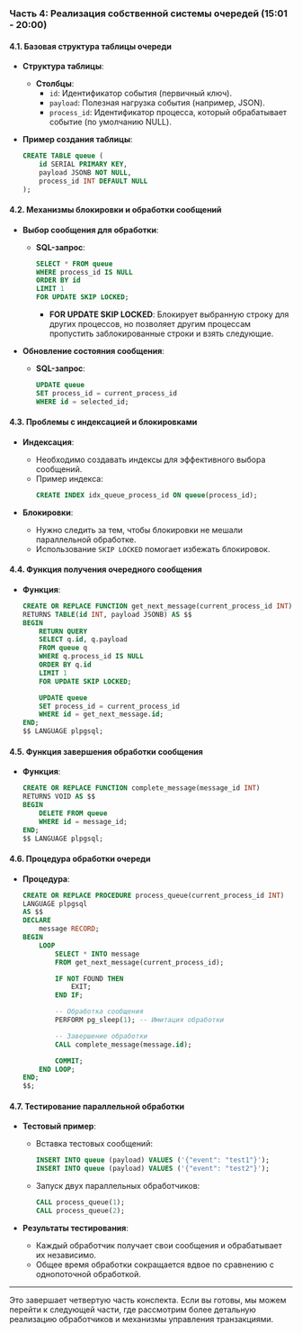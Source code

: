 ### Часть 4: Реализация собственной системы очередей (15:01 - 20:00)

#### 4.1. Базовая структура таблицы очереди

- **Структура таблицы**:
  - **Столбцы**:
    - `id`: Идентификатор события (первичный ключ).
    - `payload`: Полезная нагрузка события (например, JSON).
    - `process_id`: Идентификатор процесса, который обрабатывает событие (по умолчанию NULL).

- **Пример создания таблицы**:
  ```sql
  CREATE TABLE queue (
      id SERIAL PRIMARY KEY,
      payload JSONB NOT NULL,
      process_id INT DEFAULT NULL
  );
  ```

#### 4.2. Механизмы блокировки и обработки сообщений

- **Выбор сообщения для обработки**:
  - **SQL-запрос**:
    ```sql
    SELECT * FROM queue
    WHERE process_id IS NULL
    ORDER BY id
    LIMIT 1
    FOR UPDATE SKIP LOCKED;
    ```
    - **FOR UPDATE SKIP LOCKED**: Блокирует выбранную строку для других процессов, но позволяет другим процессам пропустить заблокированные строки и взять следующие.

- **Обновление состояния сообщения**:
  - **SQL-запрос**:
    ```sql
    UPDATE queue
    SET process_id = current_process_id
    WHERE id = selected_id;
    ```

#### 4.3. Проблемы с индексацией и блокировками

- **Индексация**:
  - Необходимо создавать индексы для эффективного выбора сообщений.
  - Пример индекса:
    ```sql
    CREATE INDEX idx_queue_process_id ON queue(process_id);
    ```

- **Блокировки**:
  - Нужно следить за тем, чтобы блокировки не мешали параллельной обработке.
  - Использование `SKIP LOCKED` помогает избежать блокировок.

#### 4.4. Функция получения очередного сообщения

- **Функция**:
  ```sql
  CREATE OR REPLACE FUNCTION get_next_message(current_process_id INT)
  RETURNS TABLE(id INT, payload JSONB) AS $$
  BEGIN
      RETURN QUERY
      SELECT q.id, q.payload
      FROM queue q
      WHERE q.process_id IS NULL
      ORDER BY q.id
      LIMIT 1
      FOR UPDATE SKIP LOCKED;

      UPDATE queue
      SET process_id = current_process_id
      WHERE id = get_next_message.id;
  END;
  $$ LANGUAGE plpgsql;
  ```

#### 4.5. Функция завершения обработки сообщения

- **Функция**:
  ```sql
  CREATE OR REPLACE FUNCTION complete_message(message_id INT)
  RETURNS VOID AS $$
  BEGIN
      DELETE FROM queue
      WHERE id = message_id;
  END;
  $$ LANGUAGE plpgsql;
  ```

#### 4.6. Процедура обработки очереди

- **Процедура**:
  ```sql
  CREATE OR REPLACE PROCEDURE process_queue(current_process_id INT)
  LANGUAGE plpgsql
  AS $$
  DECLARE
      message RECORD;
  BEGIN
      LOOP
          SELECT * INTO message
          FROM get_next_message(current_process_id);

          IF NOT FOUND THEN
              EXIT;
          END IF;

          -- Обработка сообщения
          PERFORM pg_sleep(1); -- Имитация обработки

          -- Завершение обработки
          CALL complete_message(message.id);

          COMMIT;
      END LOOP;
  END;
  $$;
  ```

#### 4.7. Тестирование параллельной обработки

- **Тестовый пример**:
  - Вставка тестовых сообщений:
    ```sql
    INSERT INTO queue (payload) VALUES ('{"event": "test1"}');
    INSERT INTO queue (payload) VALUES ('{"event": "test2"}');
    ```

  - Запуск двух параллельных обработчиков:
    ```sql
    CALL process_queue(1);
    CALL process_queue(2);
    ```

- **Результаты тестирования**:
  - Каждый обработчик получает свои сообщения и обрабатывает их независимо.
  - Общее время обработки сокращается вдвое по сравнению с однопоточной обработкой.

---

Это завершает четвертую часть конспекта. Если вы готовы, мы можем перейти к следующей части, где рассмотрим более детальную реализацию обработчиков и механизмы управления транзакциями.